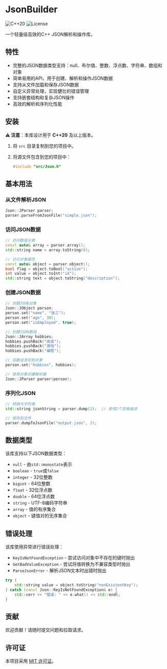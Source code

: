 # JsonBuilder

![C++20](https://img.shields.io/badge/C%2B%2B-20-blue.svg) ![License](https://img.shields.io/badge/License-MIT-green.svg)

一个轻量级高效的C++ JSON解析和操作库。

## 特性

- 完整的JSON数据类型支持：null、布尔值、整数、浮点数、字符串、数组和对象
- 简单易用的API，用于创建、解析和操作JSON数据
- 支持从文件加载和保存JSON数据
- 自定义异常处理，实现健壮的错误管理
- 支持嵌套结构和复杂JSON操作
- 高效的解析和序列化性能

## 安装

**⚠️ 注意**：本库设计用于 **C++20** 及以上版本。

1. 将 `src` 目录复制到您的项目中。

2. 将源文件包含到您的项目中：
    ```cpp
    #include "src/Json.h"
    ```

## 基本用法

### 从文件解析JSON

```cpp
Json::JParser parser;
parser.parseFromJsonFile("simple.json");
```

### 访问JSON数据

```cpp
// 访问数组元素
const auto& array = parser.array();
std::string name = array.toString(0);

// 访问对象属性
const auto& object = parser.object();
bool flag = object.toBool("active");
int value = object.toInt("id");
std::string text = object.toString("description");
```

### 创建JSON数据

```cpp
// 创建JSON对象
Json::JObject person;
person.set("name", "张三");
person.set("age", 30);
person.set("isEmployed", true);

// 创建JSON数组
Json::JArray hobbies;
hobbies.pushBack("阅读");
hobbies.pushBack("游戏");
hobbies.pushBack("编程");

// 将数组添加到对象
person.set("hobbies", hobbies);

// 使用对象创建解析器
Json::JParser parser(person);
```

### 序列化JSON

```cpp
// 转换为字符串
std::string jsonString = parser.dump(2);  // 使用2个空格缩进

// 保存到文件
parser.dumpToJsonFile("output.json", 2);
```

## 数据类型

该库支持以下JSON数据类型：

- `null` - 由`std::monostate`表示
- `boolean` - `true`或`false`
- `integer` - 32位整数
- `bigint` - 64位整数
- `float` - 32位浮点数
- `double` - 64位浮点数
- `string` - UTF-8编码字符串
- `array` - 值的有序集合
- `object` - 键值对的无序集合

## 错误处理

该库使用异常进行错误处理：

- `KeyIsNotFoundException` - 尝试访问对象中不存在的键时抛出
- `GetBadValueException` - 尝试将值转换为不兼容类型时抛出
- `ParseJsonError` - 解析JSON文本时出错时抛出

```cpp
try {
    std::string value = object.toString("nonExistentKey");
} catch (const Json::KeyIsNotFoundException& e) {
    std::cerr << "错误: " << e.what() << std::endl;
}
```

## 贡献

欢迎贡献！请随时提交问题和拉取请求。

## 许可证

本项目采用 [MIT 许可证](LICENSE)。
